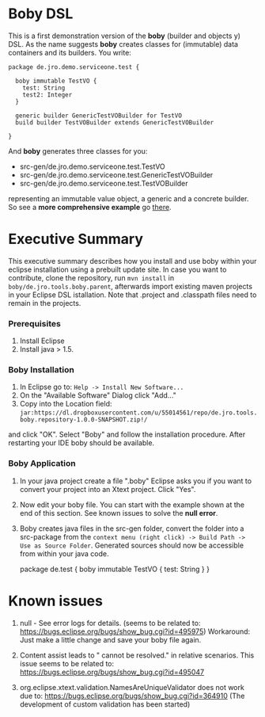 # Boby DSL

This is a first demonstration version of the **boby** (builder and objects y) DSL.
As the name suggests **boby** creates classes for (immutable) data containers and its builders.
You write:

    package de.jro.demo.serviceone.test {
	
	  boby immutable TestVO {
	    test: String
	    test2: Integer
	  }
	
      generic builder GenericTestVOBuilder for TestVO
      build builder TestVOBuilder extends GenericTestVOBuilder
	
    }
    
And **boby** generates three classes for you:

* src-gen/de.jro.demo.serviceone.test.TestVO
* src-gen/de.jro.demo.serviceone.test.GenericTestVOBuilder
* src-gen/de.jro.demo.serviceone.test.TestVOBuilder

representing an immutable value object, a generic and a concrete builder.
So see a **more comprehensive example** go [there](example.md).


# Executive Summary

This executive summary describes how you install and use boby within your eclipse installation using a prebuilt update site. 
In case you want to contribute, clone the repository, run `mvn install` in `boby/de.jro.tools.boby.parent`, afterwards import existing maven projects in your Eclipse DSL istallation. Note that .project and .classpath files need to remain in the projects.

### Prerequisites

1. Install Eclipse
2. Install java > 1.5.

### Boby Installation

1. In Eclipse go to: `Help -> Install New Software...`
2. On the "Available Software" Dialog click "Add..."
3. Copy into the Location field:
`jar:https://dl.dropboxusercontent.com/u/55014561/repo/de.jro.tools.boby.repository-1.0.0-SNAPSHOT.zip!/`

and click "OK".
Select "Boby" and follow the installation procedure.
After restarting your IDE boby should be available.

### Boby Application

1. In your java project create a file "<name>.boby"
Eclipse asks you if you want to convert your project into an Xtext project. Click "Yes".
2. Now edit your boby file. You can start with the example shown at the end of this section.
See known issues to solve the **null error**.
3. Boby creates java files in the src-gen folder, convert the folder into a src-package from the `context menu (right click) -> Build Path -> Use as Source Folder`. Generated sources should now be accessible from within your java code.

    package de.test {
      boby immutable TestVO {
        test: String
      }
    }


# Known issues

1. null - See error logs for details. (seems to be related to: https://bugs.eclipse.org/bugs/show_bug.cgi?id=495975) Workaround: Just make a little change and save your boby file again.

2. Content assist leads to "<reference> cannot be resolved." in relative scenarios. This issue seems to be related to: https://bugs.eclipse.org/bugs/show_bug.cgi?id=495047

3. org.eclipse.xtext.validation.NamesAreUniqueValidator does not work due to: https://bugs.eclipse.org/bugs/show_bug.cgi?id=364910 (The development of custom validation has been started)